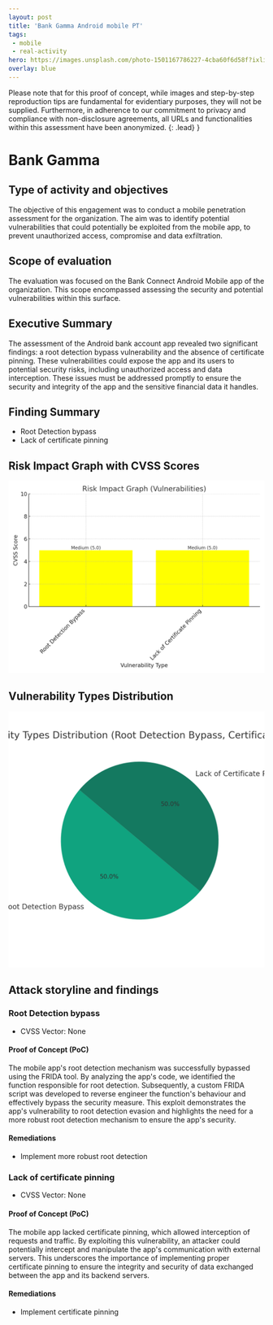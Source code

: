 ```yaml
---
layout: post
title: 'Bank Gamma Android mobile PT'
tags:
 - mobile
 - real-activity
hero: https://images.unsplash.com/photo-1501167786227-4cba60f6d58f?ixlib=rb-4.0.3&ixid=M3wxMjA3fDB8MHxzZWFyY2h8Mnx8YmFua3xlbnwwfHwwfHx8MA%3D%3D&auto=format&fit=crop&w=400&q=60
overlay: blue
---
```


Please note that for this proof of concept, while images and step-by-step reproduction tips are fundamental for evidentiary purposes, they will not be supplied. Furthermore, in adherence to our commitment to privacy and compliance with non-disclosure agreements, all URLs and functionalities within this assessment have been anonymized. {: .lead}
} <!--break-->

# Bank Gamma

## Type of activity and objectives
The objective of this engagement was to conduct a mobile penetration assessment for the organization. The aim was to identify potential vulnerabilities that could potentially be exploited from the mobile app, to prevent unauthorized access, compromise and data exfiltration.
## Scope of evaluation
The evaluation was focused on the Bank Connect Android Mobile app of the organization. This scope encompassed assessing the security and potential vulnerabilities within this surface.
## Executive Summary
The assessment of the Android bank account app revealed two significant findings: a root detection bypass vulnerability and the absence of certificate pinning. These vulnerabilities could expose the app and its users to potential security risks, including unauthorized access and data interception. These issues must be addressed promptly to ensure the security and integrity of the app and the sensitive financial data it handles.
## Finding Summary
- Root Detection bypass
- Lack of certificate pinning
## Risk Impact Graph with CVSS Scores

![](https://raw.githubusercontent.com/blitz0p3rations/blitz0p3rations.github.io/master/uploads/id37.png)

## Vulnerability Types Distribution

![](https://raw.githubusercontent.com/blitz0p3rations/blitz0p3rations.github.io/master/uploads/id38.png)

## Attack storyline and findings
### Root Detection bypass
- CVSS Vector: None
#### Proof of Concept (PoC) 
The mobile app's root detection mechanism was successfully bypassed using the FRIDA tool. By analyzing the app's code, we identified the function responsible for root detection. Subsequently, a custom FRIDA script was developed to reverse engineer the function's behaviour and effectively bypass the security measure. This exploit demonstrates the app's vulnerability to root detection evasion and highlights the need for a more robust root detection mechanism to ensure the app's security.
#### Remediations
- Implement more robust root detection
### Lack of certificate pinning
- CVSS Vector: None
#### Proof of Concept (PoC) 
The mobile app lacked certificate pinning, which allowed interception of requests and traffic. By exploiting this vulnerability, an attacker could potentially intercept and manipulate the app's communication with external servers. This underscores the importance of implementing proper certificate pinning to ensure the integrity and security of data exchanged between the app and its backend servers.
#### Remediations
- Implement certificate pinning

